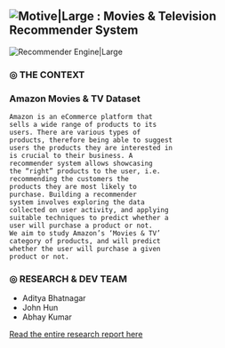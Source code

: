 ![Motive|Large](https://i.ibb.co/8rYxTCn/motive-icon.png)
 :  Movies & Television Recommender System
---

![Recommender Engine|Large](https://i.ibb.co/Q6XS6pH/motive.png)

### ◎ THE CONTEXT
### Amazon Movies & TV Dataset

```
Amazon is an eCommerce platform that
sells a wide range of products to its
users. There are various types of
products, therefore being able to suggest
users the products they are interested in
is crucial to their business. A
recommender system allows showcasing
the “right” products to the user, i.e.
recommending the customers the
products they are most likely to
purchase. Building a recommender
system involves exploring the data
collected on user activity, and applying
suitable techniques to predict whether a
user will purchase a product or not.
We aim to study Amazon’s ‘Movies & TV’
category of products, and will predict
whether the user will purchase a given
product or not.
```

### ◎ RESEARCH & DEV TEAM
- Aditya Bhatnagar 
- John Hun
- Abhay Kumar


[Read the entire research report here](https://github.com/avb7/Movies-TV-Recommendation-Engine/blob/master/Report.pdf "Research Report")
